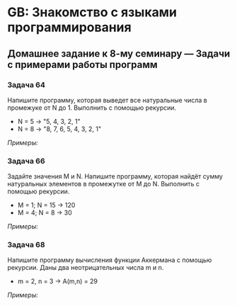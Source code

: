 # GB: Знакомство с языками программирования

## Домашнее задание к 8-му семинару &mdash; Задачи с примерами работы программ

### Задача 64

Напишите программу, которая выведет все натуральные числа в промежуке от N до 1. Выполнить с помощью рекурсии.

* N = 5 -> "5, 4, 3, 2, 1"
* N = 8 -> "8, 7, 6, 5, 4, 3, 2, 1"

*Примеры:*




### Задача 66

Задайте значения M и N. Напишите программу, которая найдёт сумму натуральных элементов в промежутке от M до N.
Выполнить с помощью рекурсии.

* M = 1; N = 15 -> 120
* M = 4; N = 8 -> 30

*Примеры:*




### Задача 68

Напишите программу вычисления функции Аккермана с помощью рекурсии. Даны два неотрицательных числа m и n.

* m = 2, n = 3 -> A(m,n) = 29

*Примеры:*




